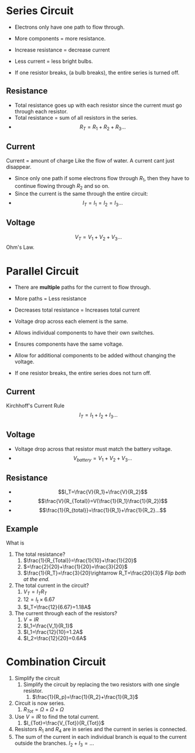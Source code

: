 # Series Circuit
- Electrons only have one path to flow through.

- More components = more resistance. 
-  Increase resistance = decrease current
- Less current = less bright bulbs.

- If one resistor breaks, (a bulb breaks), the entire series is turned off. 

## Resistance
- Total resistance goes up with each resistor since the current must go through each resistor. 
- Total resistance = sum of all resistors in the series.
- $$R_T=R_1+R_2+R_3...$$
## Current
Current = amount of charge
	Like the flow of water.
A current cant just disappear. 
- Since only one path if some electrons flow through $R_1$, then they have to continue flowing through $R_2$ and so on. 
- Since the current is the same through the entire circuit:
- $$I_T=I_1=I_2=I_3...$$
## Voltage
$$V_T=V_1+V_2+V_3...$$
Ohm's Law. 


# Parallel Circuit
- There are **multiple** paths for the current to flow through. 

- More paths = Less resistance
- Decreases total resistance = Increases total current
- Voltage drop across each element is the same. 

- Allows individual components to have their own switches. 
- Ensures components have the same voltage. 
- Allow for additional components to be added without changing the voltage. 
- If one resistor breaks, the entire series does not turn off. 

## Current
Kirchhoff's Current Rule
$$I_T=I_1+I_2+I_3...$$
## Voltage
- Voltage drop across that resistor must match the battery voltage. 
- $$V_{battery}=V_1+V_2+V_3...$$
## Resistance
- $$I_T=\frac{V}{R_1}+\frac{V}{R_2}$$
- $$\frac{V}{R_{Total}}=V(\frac{1}{R_1}\frac{1}{R_2})$$
- $$\frac{1}{R_{total}}=\frac{1}{R_1}+\frac{1}{R_2}...$$

## Example
What is
1. The total resistance?
	1. $\frac{1}{R_{Total}}=\frac{1}{10}+\frac{1}{20}$ 
	2. $=\frac{2}{20}+\frac{1}{20}=\frac{3}{20}$
	3. $\frac{1}{R_T}=\frac{3}{20}\rightarrow R_T=\frac{20}{3}$ *Flip both at the end.*
2. The total current in the circuit?
	1. $V_T=I_TR_T$
	2. $12=I_t\times6.67$
	3. $I_T=\frac{12}{6.67}=1.18A$ 
3. The current through each of the resistors?
	1. $V=IR$
	2. $I_1=\frac{V_1}{R_1}$
	3. $I_1=\frac{12}{10}=1.2A$
	4. $I_2=\frac{12}{20}=0.6A$


# Combination Circuit

1. Simplify the circuit
	1. Simplify the circuit by replacing the two resistors with one single resistor. 
		1.  $\frac{1}{R_p}=\frac{1}{R_2}+\frac{1}{R_3}$
2. Circuit is now series. 
	1. $R_{Tot}=\Omega+\Omega+\Omega$
3. Use $V=IR$ to find the total current. 
	1. $I_{Tot}=\frac{V_{Tot}}{R_{Tot}}$ 
4. Resistors $R_1$ and $R_4$ are in series and the current in series is connected. 
5. The sum of the current in each individual branch is equal to the current outside the branches. $I_2+I_3=...$


